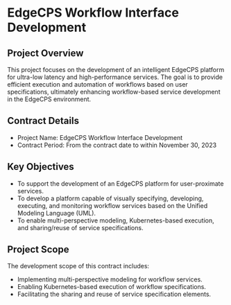 # EdgeCPS Workflow Interface Development

## Project Overview
This project focuses on the development of an intelligent EdgeCPS platform for ultra-low latency and high-performance services. The goal is to provide efficient execution and automation of workflows based on user specifications, ultimately enhancing workflow-based service development in the EdgeCPS environment.

## Contract Details
- Project Name: EdgeCPS Workflow Interface Development
- Contract Period: From the contract date to within November 30, 2023

## Key Objectives
- To support the development of an EdgeCPS platform for user-proximate services.
- To develop a platform capable of visually specifying, developing, executing, and monitoring workflow services based on the Unified Modeling Language (UML).
- To enable multi-perspective modeling, Kubernetes-based execution, and sharing/reuse of service specifications.

## Project Scope
The development scope of this contract includes:
- Implementing multi-perspective modeling for workflow services.
- Enabling Kubernetes-based execution of workflow specifications.
- Facilitating the sharing and reuse of service specification elements.
